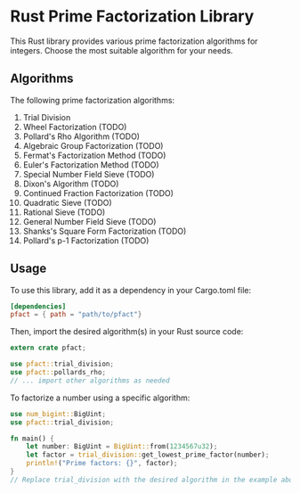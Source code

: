 # Rust Prime Factorization Library

This Rust library provides various prime factorization algorithms for integers. Choose the most suitable algorithm for your needs.

## Algorithms
The following prime factorization algorithms:

1. Trial Division
2. Wheel Factorization (TODO)
3. Pollard's Rho Algorithm (TODO)
4. Algebraic Group Factorization (TODO)
5. Fermat's Factorization Method (TODO)
6. Euler's Factorization Method (TODO)
7. Special Number Field Sieve (TODO)
8. Dixon's Algorithm (TODO)
9. Continued Fraction Factorization (TODO)
10. Quadratic Sieve (TODO)
11. Rational Sieve (TODO)
12. General Number Field Sieve (TODO)
13. Shanks's Square Form Factorization (TODO)
15. Pollard's p-1 Factorization (TODO)

## Usage

To use this library, add it as a dependency in your Cargo.toml file:
``` toml
[dependencies]
pfact = { path = "path/to/pfact"}
```

Then, import the desired algorithm(s) in your Rust source code:

```rust
extern crate pfact;

use pfact::trial_division;
use pfact::pollards_rho;
// ... import other algorithms as needed
```

To factorize a number using a specific algorithm:

```rust
use num_bigint::BigUint;
use pfact::trial_division;

fn main() {
    let number: BigUint = BigUint::from(1234567u32);
    let factor = trial_division::get_lowest_prime_factor(number);
    println!("Prime factors: {}", factor);
}
// Replace trial_division with the desired algorithm in the example above.
```

